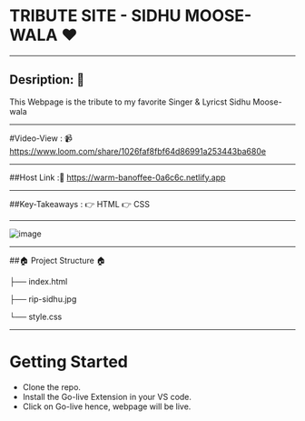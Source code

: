 # TRIBUTE SITE - SIDHU MOOSE-WALA ❤️

------------


## Desription: 🤘

This Webpage is the tribute to my favorite Singer & Lyricst Sidhu Moose-wala

------------


#Video-View : 📹
https://www.loom.com/share/1026faf8fbf64d86991a253443ba680e

------------


##Host Link :🔗
https://warm-banoffee-0a6c6c.netlify.app

------------


##Key-Takeaways :
👉 HTML
👉 CSS

------------


  ![image](https://user-images.githubusercontent.com/102636327/177285332-1fb2cdf0-ade6-4d85-aae2-54aa0ac33cac.png)

------------


  ##🏠 Project Structure 🏠
  
├── index.html

├── rip-sidhu.jpg

└── style.css

------------

# Getting Started
- Clone the repo.
- Install the Go-live Extension in your VS code.
- Click on Go-live
hence, webpage will be live.
